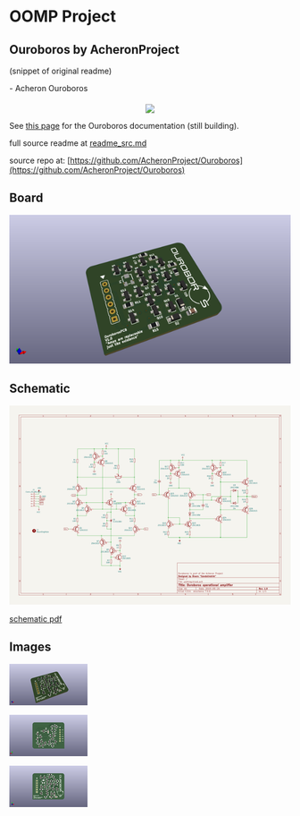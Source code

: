 # OOMP Project  
## Ouroboros  by AcheronProject  
  
(snippet of original readme)  
  
﻿- Acheron Ouroboros  
  
<p align="center">  
  <img align="middle" src="https://raw.githubusercontent.com/Gondolindrim/acheronLibrary/master/graphics/acheronLong.png"  width="400">   
</p>  
  
See [this page](https://gondolindrim.github.io/AcheronDocs/ouroboros/intro.html) for the Ouroboros documentation (still building).  
  
  full source readme at [readme_src.md](readme_src.md)  
  
source repo at: [https://github.com/AcheronProject/Ouroboros](https://github.com/AcheronProject/Ouroboros)  
## Board  
  
[![working_3d.png](working_3d_600.png)](working_3d.png)  
## Schematic  
  
[![working_schematic.png](working_schematic_600.png)](working_schematic.png)  
  
[schematic pdf](working_schematic.pdf)  
## Images  
  
[![working_3d.png](working_3d_140.png)](working_3d.png)  
  
[![working_3d_back.png](working_3d_back_140.png)](working_3d_back.png)  
  
[![working_3d_front.png](working_3d_front_140.png)](working_3d_front.png)  
